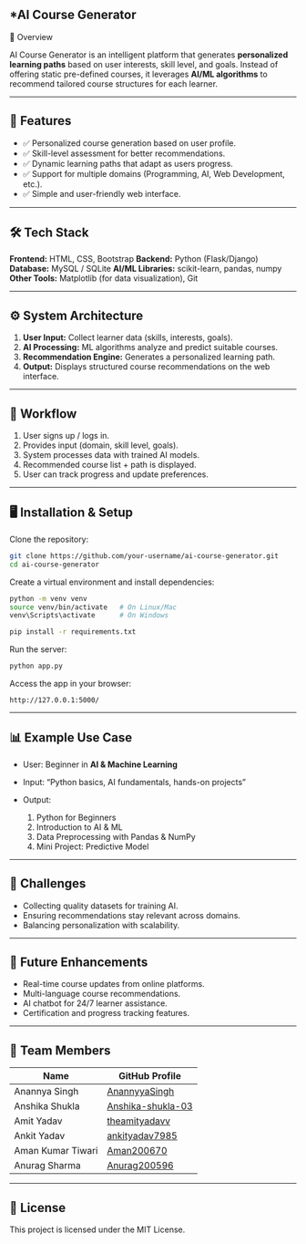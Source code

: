 *AI Course Generator 
---
📌 Overview

AI Course Generator is an intelligent platform that generates **personalized learning paths** based on user interests, skill level, and goals. Instead of offering static pre-defined courses, it leverages **AI/ML algorithms** to recommend tailored course structures for each learner.

---

## 🚀 Features

* ✅ Personalized course generation based on user profile.
* ✅ Skill-level assessment for better recommendations.
* ✅ Dynamic learning paths that adapt as users progress.
* ✅ Support for multiple domains (Programming, AI, Web Development, etc.).
* ✅ Simple and user-friendly web interface.

---

## 🛠️ Tech Stack

**Frontend:** HTML, CSS, Bootstrap
**Backend:** Python (Flask/Django)
**Database:** MySQL / SQLite
**AI/ML Libraries:** scikit-learn, pandas, numpy
**Other Tools:** Matplotlib (for data visualization), Git

---

## ⚙️ System Architecture

1. **User Input:** Collect learner data (skills, interests, goals).
2. **AI Processing:** ML algorithms analyze and predict suitable courses.
3. **Recommendation Engine:** Generates a personalized learning path.
4. **Output:** Displays structured course recommendations on the web interface.

---

## 🔄 Workflow

1. User signs up / logs in.
2. Provides input (domain, skill level, goals).
3. System processes data with trained AI models.
4. Recommended course list + path is displayed.
5. User can track progress and update preferences.

---

## 🖥️ Installation & Setup

Clone the repository:

```bash
git clone https://github.com/your-username/ai-course-generator.git
cd ai-course-generator
```

Create a virtual environment and install dependencies:

```bash
python -m venv venv
source venv/bin/activate   # On Linux/Mac
venv\Scripts\activate      # On Windows

pip install -r requirements.txt
```

Run the server:

```bash
python app.py
```

Access the app in your browser:

```
http://127.0.0.1:5000/
```

---

## 📊 Example Use Case

* User: Beginner in **AI & Machine Learning**
* Input: “Python basics, AI fundamentals, hands-on projects”
* Output:

  1. Python for Beginners
  2. Introduction to AI & ML
  3. Data Preprocessing with Pandas & NumPy
  4. Mini Project: Predictive Model

---

## 🚧 Challenges

* Collecting quality datasets for training AI.
* Ensuring recommendations stay relevant across domains.
* Balancing personalization with scalability.

---

## 🌱 Future Enhancements

* Real-time course updates from online platforms.
* Multi-language course recommendations.
* AI chatbot for 24/7 learner assistance.
* Certification and progress tracking features.


---
## 👥 Team Members

| Name              | GitHub Profile |
|-------------------|----------------|
| Anannya Singh     | [AnannyyaSingh](https://github.com/AnannyyaSingh) |
| Anshika Shukla    | [Anshika-shukla-03](https://github.com/Anshika-shukla-03) |
| Amit Yadav        | [theamityadavv](https://github.com/theamityadavv) |
| Ankit Yadav       | [ankityadav7985](https://github.com/ankityadav7985) |
| Aman Kumar Tiwari | [Aman200670](https://github.com/Aman200670) |
| Anurag Sharma     | [Anurag200596](https://github.com/Anurag200596) |
---

## 📜 License

This project is licensed under the MIT License.

